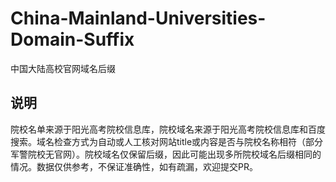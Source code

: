 # China-Mainland-Universities-Domain-Suffix
中国大陆高校官网域名后缀  
## 说明
院校名单来源于阳光高考院校信息库，院校域名来源于阳光高考院校信息库和百度搜索。域名检查方式为自动或人工核对网站title或内容是否与院校名称相符（部分军警院校无官网）。院校域名仅保留后缀，因此可能出现多所院校域名后缀相同的情况。数据仅供参考，不保证准确性，如有疏漏，欢迎提交PR。
